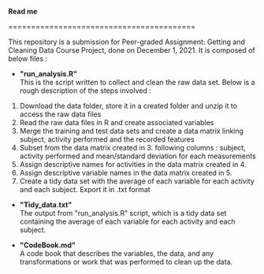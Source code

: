 **Read me**

=========================================

This repository is a submission for Peer-graded Assignment: Getting and Cleaning Data Course Project, done on December 1, 2021.
It is composed of below files :

- **"run_analysis.R"**\
This is the script written to collect and clean the raw data set. Below is a rough description of the steps involved :
1. Download the data folder, store it in a created folder and unzip it to access the raw data files
2. Read the raw data files in R and create associated variables
3. Merge the training and test data sets and create a data matrix linking subject, activity performed and the recorded features
4. Subset from the data matrix created in 3. following columns : subject, activity performed and mean/standard deviation for each measurements
5. Assign descriptive names for activities in the data matrix created in 4.
6. Assign descriptive variable names in the data matrix created in 5.
7. Create a tidy data set with the average of each variable for each activity and each subject. Export it in .txt format

- **"Tidy_data.txt"**\
The output from "run_analysis.R" script, which is a tidy data set containing the average of each variable for each activity and each subject.

- **"CodeBook.md"**\
A code book that describes the variables, the data, and any transformations or work that was performed to clean up the data.
